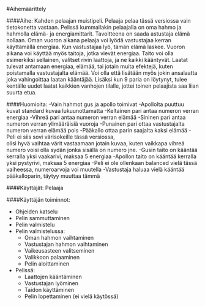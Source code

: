 ﻿#Aihemäärittely

####Aihe:
Kahden pelaajan muistipeli. Pelaaja pelaa tässä versiossa vain tietokonetta vastaan. Pelissä kummallakin pelaajalla on oma hahmo ja hahmolla elämä- ja energiamittarit. Tavoitteena on saada astustaja elämä nollaan. Oman vuoron aikana pelaaja voi lyödä vastustajaa kerran käyttämällä energiaa. Kun vastustajaa lyö, tämän elämä laskee. Vuoron aikana voi käyttää myös taitoja, jotka vievät energiaa. Taito voi olla esimerkiksi sellainen, valitset rivin laattoja, ja ne kaikki kääntyvät.
	Laatat tulevat antamaan energiaa, elämää, tai jotain muita efektejä, kuten poistamalla vastustajalta elämää. Voi olla että lisätään myös jokin ansalaatta joka vahingoittaa laatan kääntäjää. Lisäksi kun 9 paria on löytynyt, tulee kentälle uudet laatat kaikkien vanhojen tilalle, jottei toinen pelaajista saa liian suurta etua.
	
####Huomioita:
-Vain hahmot gus ja apollo toimivat
-Apollolta puuttuu kuvat standard kuvaa lukuunottamatta
-Keltainen pari antaa numeron verran energiaa
-Vihreä pari antaa numeron verran elämää
-Sininen pari antaa numeron verran ylimääräisiä vuoroja
-Punainen pari ottaa vastustajalta numeron verran elämää pois
-Pääkallo ottaa parin saajalta kaksi elämää
-Peli ei siis sovi värisokeille tässä versiossa,  
olisi hyvä vaihtaa värit vastaamaan jotain kuvaa, 
kuten vaikkapa vihreä numero voisi olla sydän jonka sisällä on numero jne.
-Gusin taito on kääntää kerralla yksi vaakarivi, maksaa 5 energiaa
-Apollon taito on kääntää kerralla yksi pystyrivi, maksaa 5 energiaa
-Peli ei ole ollenkaan balanced vielä tässä vaiheessa, numeroarvoja voi muutella
-Vastustaja haluaa vielä kääntää pääkalloparin, täytyy muuttaa tämmä


####Käyttäjät: 
Pelaaja

####Käyttäjän toiminnot:
- Ohjeiden katselu
- Pelin sammuttaminen
- Pelin valmistelu
- Pelin valmistelussa:
  - Oman hahmon vaihtaminen
  - Vastustajan hahmon vaihtaminen
  - Vaikeusasteen valitseminen
  - Valikkoon palaaminen
  - Pelin aloittaminen
- Pelissä:  
  - Laattojen kääntäminen
  - Vastustajan lyöminen
  - Taidon käyttäminen
  - Pelin lopettaminen (ei vielä käytössä)